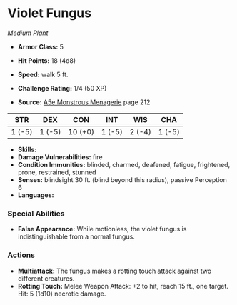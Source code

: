 # Violet Fungus

*Medium* *Plant*

- **Armor Class:** 5
- **Hit Points:** 18 (4d8)
- **Speed:** walk 5 ft.

- **Challenge Rating:** 1/4 (50 XP)
- **Source:** [A5e Monstrous Menagerie](https://enpublishingrpg.com/products/level-up-monstrous-menagerie-a5e) page 212

| STR | DEX | CON | INT | WIS | CHA |
| --- | --- | --- | --- | --- | --- |
| 1 (-5) | 1 (-5) | 10 (+0) | 1 (-5) | 2 (-4) | 1 (-5) |

- **Skills:** 
- **Damage Vulnerabilities:** fire
- **Condition Immunities:** blinded, charmed, deafened, fatigue, frightened, prone, restrained, stunned
- **Senses:** blindsight 30 ft. (blind beyond this radius), passive Perception 6
- **Languages:** 

### Special Abilities

- **False Appearance:** While motionless, the violet fungus is indistinguishable from a normal fungus.

### Actions

- **Multiattack:** The fungus makes a rotting touch attack against two different creatures.
- **Rotting Touch:** Melee Weapon Attack: +2 to hit, reach 15 ft., one target. Hit: 5 (1d10) necrotic damage.


